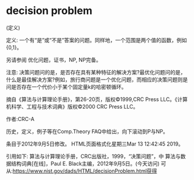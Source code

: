 # decision problem


(定义)



定义:
一个有“是”或“不是”答案的问题。同样地，一个范围是两个值的函数，例如{0,1}。



另请参阅
优化问题，证书，NP, NP完备。



注意:
决策问题问的是，是否存在具有某种特征的解决方案?最优化问题问的是，什么是最佳解决方案?例如，旅行商问题是一个优化问题，而相应的决策问题则是问是否存在一个代价小于某个固定量k的哈密顿循环。

摘自《算法与计算理论手册》，第26-20页，版权©1999,CRC Press LLC。《计算机科学、工程与技术词典》版权©2000 CRC Press LLC。


作者:CRC-A


历史，定义，例子等在Comp.Theory FAQ中给出，向下滚动到P与NP。








条目于2012年9月5日修改。
HTML页面格式化星期三Mar 13 12:42:45 2019。



引用如下:
算法与计算理论手册，CRC出版社，1999，“决策问题”，中
算法与数据结构词典[在线]，Paul E. Black主编，2012年9月5日。(今天访问)
可从:https://www.nist.gov/dads/HTML/decisionProblem.html获得